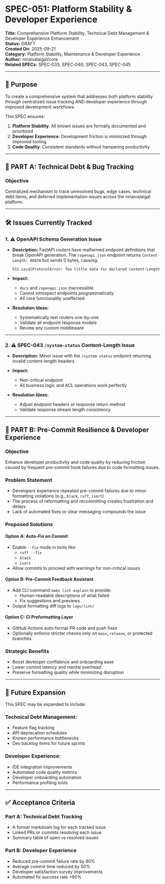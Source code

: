 # SPEC-051: Platform Stability & Developer Experience

**Title:** Comprehensive Platform Stability, Technical Debt Management & Developer Experience Enhancement  
**Status:** DRAFT  
**Created On:** 2025-09-21  
**Category:** Platform Stability, Maintenance & Developer Experience  
**Author:** ninaivalaigal/core  
**Related SPECs:** SPEC-033, SPEC-040, SPEC-043, SPEC-045

---

## 🎯 Purpose

To create a comprehensive system that addresses both platform stability through centralized issue tracking AND developer experience through improved development workflows.

This SPEC ensures:
1. **Platform Stability**: All known issues are formally documented and prioritized
2. **Developer Experience**: Development friction is minimized through improved tooling
3. **Code Quality**: Consistent standards without hampering productivity

---

## 🔧 PART A: Technical Debt & Bug Tracking

### Objective
Centralized mechanism to track unresolved bugs, edge cases, technical debt items, and deferred implementation issues across the ninaivalaigal platform.

---

## 🛠️ Issues Currently Tracked

### 1. ⚠️ OpenAPI Schema Generation Issue

- **Description:**
  FastAPI routers have malformed endpoint definitions that break OpenAPI generation.
  The `/openapi.json` endpoint returns `Content-Length: 86638` but sends 0 bytes, causing:
  ```
  h11.LocalProtocolError: Too little data for declared Content-Length
  ```

- **Impact:**
  - `docs` and `/openapi.json` inaccessible
  - Cannot introspect endpoints programmatically
  - All core functionality unaffected

- **Resolution Ideas:**
  - Systematically test routers one-by-one
  - Validate all endpoint response models
  - Review any custom middleware

---

### 2. ⚠️ SPEC-043 `/system-status` Content-Length Issue

- **Description:**
  Minor issue with the `/system-status` endpoint returning invalid content-length headers.

- **Impact:**
  - Non-critical endpoint
  - All business logic and ACL operations work perfectly

- **Resolution Ideas:**
  - Adjust endpoint headers or response return method
  - Validate response stream length consistency

---

## 🚀 PART B: Pre-Commit Resilience & Developer Experience

### Objective
Enhance developer productivity and code quality by reducing friction caused by frequent pre-commit hook failures due to code formatting issues.

### Problem Statement
- Developers experience repeated pre-commit failures due to minor formatting violations (e.g., `black`, `ruff`, `isort`)
- The process of reformatting and recommitting creates frustration and delays
- Lack of automated fixes or clear messaging compounds the issue

### Proposed Solutions

#### Option A: Auto-Fix on Commit
- Enable `--fix` mode in tools like:
  - `ruff --fix`
  - `black`
  - `isort`
- Allow commits to proceed with warnings for non-critical issues

#### Option B: Pre-Commit Feedback Assistant
- Add CLI command `make lint-explain` to provide:
  - Human-readable descriptions of what failed
  - Fix suggestions and previews
- Output formatting diff logs to `logs/lint/`

#### Option C: CI Preformatting Layer
- GitHub Actions auto-format PR code and push fixes
- Optionally enforce stricter checks only on `main`, `release`, or protected branches

### Strategic Benefits
- Boost developer confidence and onboarding ease
- Lower commit latency and mental overhead
- Preserve formatting quality while minimizing disruption

---

## 🔁 Future Expansion

This SPEC may be expanded to include:

### Technical Debt Management:
- Feature flag tracking
- API deprecation schedules
- Known performance bottlenecks
- Dev backlog items for future sprints

### Developer Experience:
- IDE integration improvements
- Automated code quality metrics
- Developer onboarding automation
- Performance profiling tools

---

## ✅ Acceptance Criteria

### Part A: Technical Debt Tracking
- A formal markdown log for each tracked issue
- Linked PRs or commits resolving each issue
- Summary table of open vs resolved issues

### Part B: Developer Experience
- Reduced pre-commit failure rate by 80%
- Average commit time reduced by 50%
- Developer satisfaction survey improvements
- Automated fix success rate >90%
